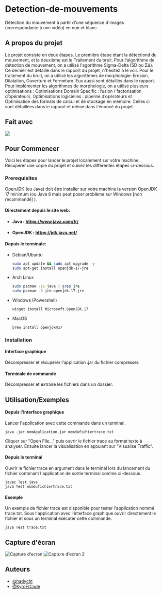 # Detection-de-mouvements

Détection du mouvement à partir d'une séquence d'images (correspondante à une vidéo) en noir et blanc. 

## A propos du projet

Le projet consiste en deux étapes. Le première étape étant la détectiond du mouvement, et la deuxième est le Traitement du bruit.
Pour l'algorithme de détection de mouvement, on a utilisé l'agorithme Sigma-Delta (SD ou Σ∆). Ce dernier est détaillé dans le rapport du projet, n'hésitez à le voir. 
Pour le traitement du bruit, on a utilisé les algorithmes de morphologie: Erosion, Dilatation, Ouverture et Fermeture. Eux aussi sont détaillés dans le rapport. 
Pour implémenter les algorithmes de morphologie, on a utilisé plusieurs optimisations : Optimisations Domain Specific : fusion / factorisation d’opérateurs, Optimisations logicielles : pipeline d’opérateurs et Optimisation des formats de calcul et de stockage en mémoire. Celles ci sont détaillées dans le rapport et même dans l'énoncé du projet. 


## Fait avec

<img src="https://img.shields.io/badge/C-ED8B00"/>

## Pour Commencer

Voici les étapes pour lancer le projet localement sur votre machine. Récuperer une copie du projet et suivez les différentes étapes ci-dessous.

### Prerequisites

OpenJDK (ou Java) doit être installer sur votre machine la version OpenJDK 17 minimum (ou Java 8 mais peut poser problème sur Windows [non recommandé] ).

#### Directement depuis le site web:

* #### Java : https://www.java.com/fr/

* #### OpenJDK : https://jdk.java.net/

#### Depuis le terminale:

* Debian/Ubuntu
  ```sh
  sudo apt update && sudo apt upgrade -y
  sudo apt-get install openjdk-17-jre
  ```
* Arch Linux
  ```sh
  sudo pacman -sS java | grep jre
  sudo pacman -S jre-openjdk-17-jre
  ```
* Windows (Powershell)
  ```sh
  winget install Microsoft.OpenJDK.17
  ```
* MacOS
  ```sh
  brew install openjdk@17
  ```

### Installation

#### Interface graphique

Décompresser et récuperer l'application .jar du fichier compresser.

#### Terminale de commande

Décompresser et extraire les fichiers dans un dossier.
## Utilisation/Exemples

#### Depuis l'interface graphique

Lancer l'application avec cette commande dans un terminal.
```shell
java -jar nomApplication.jar nomdufichiertrace.txt
```
Cliquer sur "Open File..." puis ouvrir le fichier trace au format texte à analyser. Ensuite lancer la visualisation en appuiant sur "Visualise Traffic".

#### Depuis le terminal

Ouvrir le fichier trace en argument dans le terminal lors du lancement du fichier contenant l'application de sortie terminal comme ci-dessous.

```shell
javac Test.java
java Test nomdufichiertrace.txt
```
#### Exemple

Un exemple de fichier trace est disponible pour tester l'application nommé trace.txt. Sous l'application avec l'interface graphique ouvrir directement le fichier et sous un terminal exécuter cette commande.

```shell
java Test trace.txt
```

## Capture d'écran

![Capture d'ecran](https://i.postimg.cc/Hkc4tRfr/Capture-d-cran-du-2023-06-03-14-27-18.png)
![Capture d'ecran 2](https://i.postimg.cc/DzZ1jDJV/Capture-d-cran-du-2023-06-03-14-32-44.png)

## Auteurs

- [@hadycht](https://github.com/hadycht)
- [@KyroFrCode](https://github.com/KyroFrCode)
